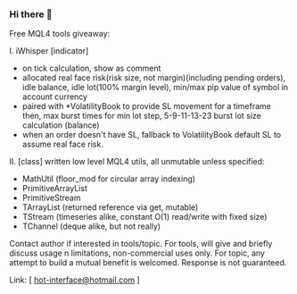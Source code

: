 ### Hi there 👋

Free MQL4 tools giveaway:

 I. iWhisper [indicator] 
   - on tick calculation, show as comment
   - allocated real face risk(risk size, not margin)(including pending orders), idle balance, idle lot(100% margin level), min/max pip value of symbol in account currency
   - paired with *VolatilityBook to provide SL movement for a timeframe then, max burst times for min lot step, 5-9-11-13-23 burst lot size calculation (balance)
   - when an order doesn't have SL, fallback to VolatilityBook default SL to assume real face risk.

 II. [class] written low level MQL4 utils, all unmutable unless specified:
   - MathUtil (floor_mod for circular array indexing)
   - PrimitiveArrayList
   - PrimitiveStream
   - TArrayList (returned reference via get, mutable)
   - TStream (timeseries alike, constant O(1) read/write with fixed size)
   - TChannel (deque alike, but not really)

Contact author if interested in tools/topic. For tools, will give and briefly discuss usage n limitations, non-commercial uses only. For topic, any attempt to build a mutual benefit is welcomed. Response is not guaranteed.


Link: [ hot-interface@hotmail.com ]
<!--
**mist998/mist998** is a ✨ _special_ ✨ repository because its `README.md` (this file) appears on your GitHub profile.

Here are some ideas to get you started:

- 🔭 I’m currently working on ...
- 🌱 I’m currently learning ...
- 👯 I’m looking to collaborate on ...
- 🤔 I’m looking for help with ...
- 💬 Ask me about ...
- 📫 How to reach me: ...
- 😄 Pronouns: ...
- ⚡ Fun fact: ...
-->
